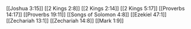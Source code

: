 [[Joshua 3:15]]
[[2 Kings 2:8]]
[[2 Kings 2:14]]
[[2 Kings 5:17]]
[[Proverbs 14:17]]
[[Proverbs 19:11]]
[[Songs of Solomon 4:8]]
[[Ezekiel 47:1]]
[[Zechariah 13:1]]
[[Zechariah 14:8]]
[[Mark 1:9]]
